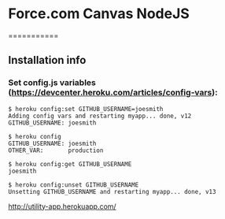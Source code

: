 # Force.com Canvas NodeJS 
===========

## Installation info

### Set config.js variables (https://devcenter.heroku.com/articles/config-vars):
	$ heroku config:set GITHUB_USERNAME=joesmith
	Adding config vars and restarting myapp... done, v12
	GITHUB_USERNAME: joesmith

	$ heroku config
	GITHUB_USERNAME: joesmith
	OTHER_VAR:       production

	$ heroku config:get GITHUB_USERNAME
	joesmith

	$ heroku config:unset GITHUB_USERNAME
	Unsetting GITHUB_USERNAME and restarting myapp... done, v13

http://utility-app.herokuapp.com/
